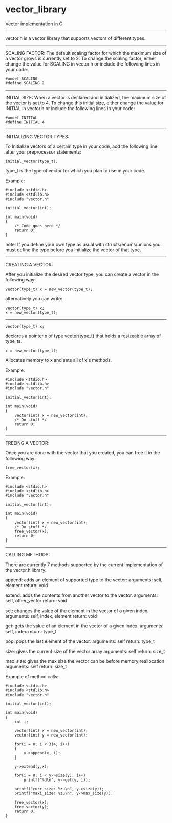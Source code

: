 # vector_library
Vector implementation in C

-----------------------------------------------------------------------------
vector.h is a vector library that supports vectors of different types.

-----------------------------------------------------------------------------
SCALING FACTOR:
The default scaling factor for which the maximum size of a vector grows is 
currently set to 2. To change the scaling factor, either change the value 
for SCALING in vector.h or include the following lines in your code:
```
#undef SCALING
#define SCALING 2
```
-----------------------------------------------------------------------------
INITIAL SIZE:
When a vector is declared and initialized, the maximum size of the vector is 
set to 4. To change this initial size, either change the value for INITIAL in
vector.h or include the following lines in your code:
```
#undef INITIAL
#define INITIAL 4
```
-----------------------------------------------------------------------------
INITIALIZING VECTOR TYPES:

To Initialize vectors of a certain type in your code, add the following line
after your preprocessor statements:

```
initial_vector(type_t);
```

type_t is the type of vector for which you plan to use in your code.

Example:

```
#include <stdio.h>
#include <stdlib.h>
#include "vector.h"

initial_vector(int);

int main(void)
{ 
    /* Code goes here */
    return 0;
}
```

note: If you define your own type as usual with structs/enums/unions 
you must define the type before you initialize the vector of that type.

-----------------------------------------------------------------------------
CREATING A VECTOR:

After you initialize the desired vector type, you can 
create a vector in the following way:


```
vector(type_t) x = new_vector(type_t); 
```


alternatively you can write:


```
vector(type_t) x;
x = new_vector(type_t);
```

-----------------------------------------------------------------------------

```
vector(type_t) x; 
```

declares a pointer x of type vector(type_t) that holds a resizeable array of type_ts.

```
x = new_vector(type_t); 
```

Allocates memory to x and sets all of x's methods.

Example:

```
#include <stdio.h>
#include <stdlib.h>
#include "vector.h"

initial_vector(int);

int main(void)
{ 
    vector(int) x = new_vector(int);
    /* Do stuff */
    return 0;
}
```
-----------------------------------------------------------------------------
FREEING A VECTOR:

Once you are done with the vector that you created, you can free it in the
following way:

```
free_vector(x);
```

Example:

```
#include <stdio.h>
#include <stdlib.h>
#include "vector.h"

initial_vector(int);

int main(void)
{ 
    vector(int) x = new_vector(int);
    /* Do stuff */
    free_vector(x);
    return 0;
}
```

-----------------------------------------------------------------------------

CALLING METHODS:

There are currently 7 methods supported by the current implementation of the
vector.h library:

append: adds an element of supported type to the vector:
    arguments: self, element
    return: void

extend: adds the contents from another vector to the vector.
    arguments: self, other_vector
    return: void

set: changes the value of the element in the vector of a given index.
    arguments: self, index, element
    return: void

get: gets the value of an element in the vector of a given index.
    arguments: self, index
    return: type_t

pop: pops the last element of the vector:
    arguments: self
    return: type_t

size: gives the current size of the vector array
    arguments: self
    return: size_t

max_size: gives the max size the vector can be before memory reallocation
    arguments: self
    return: size_t

Example of method calls:

```
#include <stdio.h>
#include <stdlib.h>
#include "vector.h"

initial_vector(int);

int main(void)
{ 
    int i;
    
    vector(int) x = new_vector(int);
    vector(int) y = new_vector(int);

    for(i = 0; i < 314; i++)
    {
        x->append(x, i);
    }

    y->extend(y,x);

    for(i = 0; i < y->size(y); i++)
        printf("%d\n", y->get(y, i));

    printf("curr_size: %zu\n", y->size(y));
    printf("maxi_size: %zu\n", y->max_size(y));

    free_vector(x);
    free_vector(y);
    return 0;
}
```









